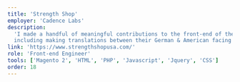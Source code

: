 ```yaml
---
title: 'Strength Shop'
employer: 'Cadence Labs'
description:
  'I made a handful of meaningful contributions to the front-end of their site
  including making translations between their German & American facing products.'
link: 'https://www.strengthshopusa.com/'
role: 'Front-end Engineer'
tools: ['Magento 2', 'HTML', 'PHP', 'Javascript', 'Jquery', 'CSS']
order: 18
---
```

